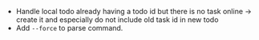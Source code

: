 * Handle local todo already having a todo id but there is no task online → create it and especially do not include old task id in new todo
* Add `--force` to parse command.
